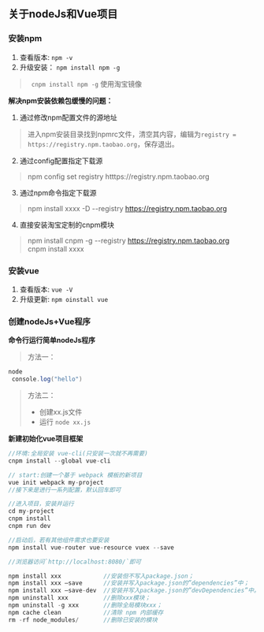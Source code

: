 ## 关于nodeJs和Vue项目   
### 安装npm  
1. 查看版本: `npm -v`  
2. 升级安装： `npm install npm -g `   
>` cnpm install npm -g` 使用淘宝镜像 

**解决npm安装依赖包缓慢的问题：**  

1. 通过修改npm配置文件的源地址    
> 进入npm安装目录找到npmrc文件，清空其内容，编辑为`registry = https://registry.npm.taobao.org`，保存退出。  

2. 通过config配置指定下载源  
> npm config set registry htttps://registry.npm.taobao.org  

3. 通过npm命令指定下载源
> npm install xxxx -D --registry https://registry.npm.taobao.org

4. 直接安装淘宝定制的cnpm模块  
> npm install cnpm -g --registry https://registry.npm.taobao.org     
> cnpm install xxxx
### 安装vue  
1. 查看版本: `vue -V`  
2. 升级更新: `npm oinstall vue`  

### 创建nodeJs+Vue程序

**命令行运行简单nodeJs程序**
> 方法一：    
```java
node    
 console.log("hello")   
```  

> 方法二：   
>- 创建xx.js文件  
>- 运行 `node xx.js`  

**新建初始化vue项目框架**
```java
//环境:全局安装 vue-cli(只安装一次就不再需要)
cnpm install --global vue-cli 

// start:创建一个基于 webpack 模板的新项目 
vue init webpack my-project  
//接下来是进行一系列配置，默认回车即可

//进入项目，安装并运行
cd my-project
cnpm install
cnpm run dev

//启动后，若有其他组件需求也要安装
npm install vue-router vue-resource vuex --save

//浏览器访问`http://localhost:8080/`即可
```
```java
npm install xxx            //安装但不写入package.json；
npm install xxx –save      //安装并写入package.json的”dependencies”中；
npm install xxx –save-dev  //安装并写入package.json的”devDependencies”中。
npm uninstall xxx          //删除xxx模块； 
npm uninstall -g xxx       //删除全局模块xxx；
npm cache clean            //清除 npm 内部缓存
rm -rf node_modules/       //删除已安装的模块
```